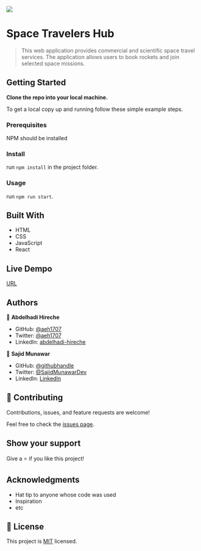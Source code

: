 ![](https://img.shields.io/badge/Microverse-blueviolet)

# Space Travelers Hub

> This web application provides commercial and scientific space travel services. The application allows users to book rockets and join selected space missions.

## Getting Started

**Clone the repo into your local machine.**

To get a local copy up and running follow these simple example steps.

### Prerequisites
NPM should be installed

### Install
run `npm install` in the project folder.

### Usage
run `npm run start`.


## Built With

- HTML
- CSS
- JavaScript
- React

## Live Dempo

[URL](https://62ebc3057145de0edca6b1e0--adorable-pothos-f51154.netlify.app/)

## Authors

👤 **Abdelhadi Hireche**

- GitHub: [@aeh1707](https://github.com/aeh1707)
- Twitter: [@aeh1707](https://twitter.com/aeh1707)
- LinkedIn: [abdelhadi-hireche](https://linkedin.com/in/abdelhadi-hireche)

👤 **Sajid Munawar**

- GitHub: [@githubhandle](https://github.com/sajid-munawar)
- Twitter: [@SajidMunawarDev](https://twitter.com/SajidMunawarDev)
- LinkedIn: [LinkedIn](https://www.linkedin.com/in/sajid-munawar-41ba26180/)

## 🤝 Contributing

Contributions, issues, and feature requests are welcome!

Feel free to check the [issues page](../../issues/).

## Show your support

Give a ⭐️ if you like this project!

## Acknowledgments

- Hat tip to anyone whose code was used
- Inspiration
- etc

## 📝 License

This project is [MIT](./MIT.md) licensed.
